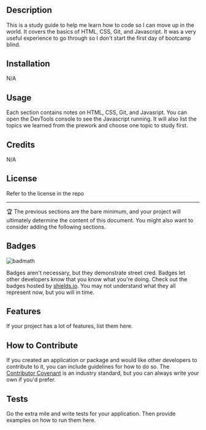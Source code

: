 # <Prework Study Guide Webpage>

## Description

This is a study guide to help me learn how to code so I can move up in the world. It covers the basics of HTML, CSS, Git, and Javascript. 
It was a very useful experience to go through so I don't start the first day of bootcamp blind.

## Installation

N/A

## Usage

Each section contains notes on HTML, CSS, Git, and Javasript. You can open the DevTools console to see the Javascript running. It will also list the topics we learned from the prework and choose one topic to study first.

## Credits

N/A

## License

Refer to the license in the repo

---

🏆 The previous sections are the bare minimum, and your project will ultimately determine the content of this document. You might also want to consider adding the following sections.

## Badges

![badmath](https://img.shields.io/github/languages/top/nielsenjared/badmath)

Badges aren't necessary, but they demonstrate street cred. Badges let other developers know that you know what you're doing. Check out the badges hosted by [shields.io](https://shields.io/). You may not understand what they all represent now, but you will in time.

## Features

If your project has a lot of features, list them here.

## How to Contribute

If you created an application or package and would like other developers to contribute to it, you can include guidelines for how to do so. The [Contributor Covenant](https://www.contributor-covenant.org/) is an industry standard, but you can always write your own if you'd prefer.

## Tests

Go the extra mile and write tests for your application. Then provide examples on how to run them here.